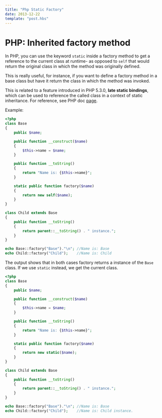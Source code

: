 ```yaml
---
title: "Php Static Factory"
date: 2013-12-22
template: "post.hbs"
---
```


# PHP: Inherited factory method

In PHP, you can use the keyword `static` inside a factory method to get a reference to the current class at runtime- as opposed to `self` that would return the original class in which the method was originally defined.

This is really useful, for instance, if you want to define a factory method in a base class but have it return the class in which the method was invoked.

This is related to a feature introduced in PHP 5.3.0, **late static bindings**, which can be used to reference the called class in a context of static inheritance. For reference, see PHP doc [page][].

Example:


```php
<?php
class Base
{
    public $name;

    public function __construct($name)
    {
        $this->name = $name;
    }

    public function __toString()
    {
        return "Name is: {$this->name}";
    }

    static public function factory($name)
    {
        return new self($name);
    }
}

class Child extends Base
{
    public function __toString()
    {
        return parent::__toString() . " instance.";
    }
}

echo Base::factory("Base")."\n"; //Name is: Base
echo Child::factory("Child");    //Name is: Child
```

The output shows that in both cases factory returns a instance of the `Base` class. If we use `static` instead, we get the current class.


```php
<?php
class Base
{
    public $name;

    public function __construct($name)
    {
        $this->name = $name;
    }

    public function __toString()
    {
        return "Name is: {$this->name}";
    }

    static public function factory($name)
    {
        return new static($name);
    }
}

class Child extends Base
{
    public function __toString()
    {
        return parent::__toString() . " instance.";
    }
}

echo Base::factory("Base")."\n"; //Name is: Base
echo Child::factory("Child");    //Name is: Child instance.
```


[page]: (http://www.php.net/manual/en/language.oop5.late-static-bindings.php)